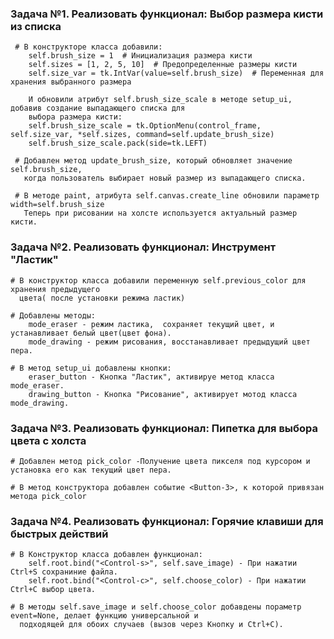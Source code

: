 ###  Задача №1. Реализовать функционал: Выбор размера кисти из списка

     # В конструкторе класса добавили:
        self.brush_size = 1  # Инициализация размера кисти
        self.sizes = [1, 2, 5, 10]  # Предопределенные размеры кисти
        self.size_var = tk.IntVar(value=self.brush_size)  # Переменная для хранения выбранного размера
        
        И обновили атрибут self.brush_size_scale в методе setup_ui, добавив создание выпадающего списка для 
        выбора размера кисти:
        self.brush_size_scale = tk.OptionMenu(control_frame, self.size_var, *self.sizes, command=self.update_brush_size)
        self.brush_size_scale.pack(side=tk.LEFT)

     # Добавлен метод update_brush_size, который обновляет значение self.brush_size, 
       когда пользователь выбирает новый размер из выпадающего списка.

     # В методе paint, атрибута self.canvas.create_line обновили параметр width=self.brush_size
       Теперь при рисовании на холсте используется актуальный размер кисти.


###  Задача №2. Реализовать функционал: Инструмент "Ластик"
    # В конструктор класса добавили переменную self.previous_color для хранения предыдущего 
      цвета( после установки режима ластик)
    
    # Добавлены методы:
        mode_eraser - режим ластика,  сохраняет текущий цвет, и устанавливает белый цвет(цвет фона).
        mode_drawing - режим рисования, восстанавливает предыдущий цвет пера.

    # В метод setup_ui добавлены кнопки:
        eraser_button - Кнопка "Ластик", активируе метод класса mode_eraser.
        drawing_button - Кнопка "Рисование", активирует мотод класса mode_drawing.

### Задача №3. Реализовать функционал: Пипетка для выбора цвета с холста
    # Добавлен метод pick_color -Получение цвета пикселя под курсором и установка его как текущий цвет пера.

    # В метод конструктора добавлен событие <Button-3>, к которой привязан метода pick_color

### Задача №4. Реализовать функционал: Горячие клавиши для быстрых действий
    # В Конструктор класса добавлен функционал: 
        self.root.bind("<Control-s>", self.save_image) - При нажатии Ctrl+S сохраниние файла.
        self.root.bind("<Control-c>", self.choose_color) - При нажатии Ctrl+С выбор цвета.

    # В методы self.save_image и self.choose_color добавдены пораметр event=None, делает функцию универсальной и 
      подходящей для обоих случаев (вызов через Кнопку и Ctrl+C).